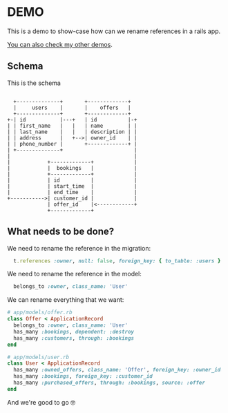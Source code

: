 # DEMO

This is a demo to show-case how can we rename references in a rails app.

[You can also check my other demos](https://github.com/andrerferrer/dedemos/blob/master/README.md#ded%C3%A9mos).


## Schema
This is the schema

```

  +--------------+       +-------------+
  |     users    |       |    offers   |
  +--------------+       +-------------+
+-| id           |---+   | id          |-+
| | first_name   |   |   | name        | |
| | last_name    |   |   | description | |
| | address      |   +-->| owner_id    | |
| | phone_number |       +-------------+ |
| +--------------+                       |
|                                        |
|            +-------------+             |
|            |  bookings   |             |
|            +-------------+             |
|            | id          |             |
|            | start_time  |             |
|            | end_time    |             |
+----------->| customer_id |             |
             | offer_id    |<------------+
             +-------------+

```

## What needs to be done?

We need to rename the reference in the migration:
```ruby
  t.references :owner, null: false, foreign_key: { to_table: :users }
```

We need to rename the reference in the model:
```ruby
  belongs_to :owner, class_name: 'User'
```

We can rename everything that we want:

```ruby
# app/models/offer.rb
class Offer < ApplicationRecord
  belongs_to :owner, class_name: 'User'
  has_many :bookings, dependent: :destroy
  has_many :customers, through: :bookings
end


```

```ruby
# app/models/user.rb
class User < ApplicationRecord
  has_many :owned_offers, class_name: 'Offer', foreign_key: :owner_id
  has_many :bookings, foreign_key: :customer_id
  has_many :purchased_offers, through: :bookings, source: :offer
end
```

And we're good to go 🤓